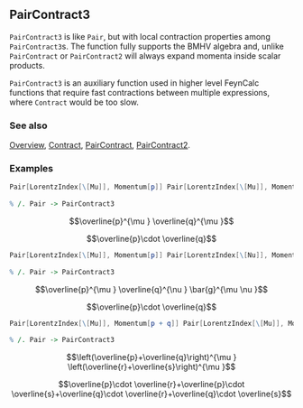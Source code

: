 ## PairContract3

`PairContract3` is like `Pair`, but with local contraction properties among `PairContract3`s. The function fully supports the BMHV algebra and, unlike `PairContract` or `PairContract2` will always expand momenta inside scalar products.

`PairContract3` is an auxiliary function used in higher level FeynCalc functions that require fast contractions between multiple expressions, where `Contract` would be too slow.

### See also

[Overview](Extra/FeynCalc.md), [Contract](Contract.md), [PairContract](PairContract.md), [PairContract2](PairContract2.md).

### Examples

```mathematica
Pair[LorentzIndex[\[Mu]], Momentum[p]] Pair[LorentzIndex[\[Mu]], Momentum[q]] 
 
% /. Pair -> PairContract3
```

$$\overline{p}^{\mu } \overline{q}^{\mu }$$

$$\overline{p}\cdot \overline{q}$$

```mathematica
Pair[LorentzIndex[\[Mu]], Momentum[p]] Pair[LorentzIndex[\[Nu]], Momentum[q]] Pair[LorentzIndex[\[Mu]], LorentzIndex[\[Nu]]] 
 
% /. Pair -> PairContract3
```

$$\overline{p}^{\mu } \overline{q}^{\nu } \bar{g}^{\mu \nu }$$

$$\overline{p}\cdot \overline{q}$$

```mathematica
Pair[LorentzIndex[\[Mu]], Momentum[p + q]] Pair[LorentzIndex[\[Mu]], Momentum[r + s]] 
 
% /. Pair -> PairContract3
```

$$\left(\overline{p}+\overline{q}\right)^{\mu } \left(\overline{r}+\overline{s}\right)^{\mu }$$

$$\overline{p}\cdot \overline{r}+\overline{p}\cdot \overline{s}+\overline{q}\cdot \overline{r}+\overline{q}\cdot \overline{s}$$